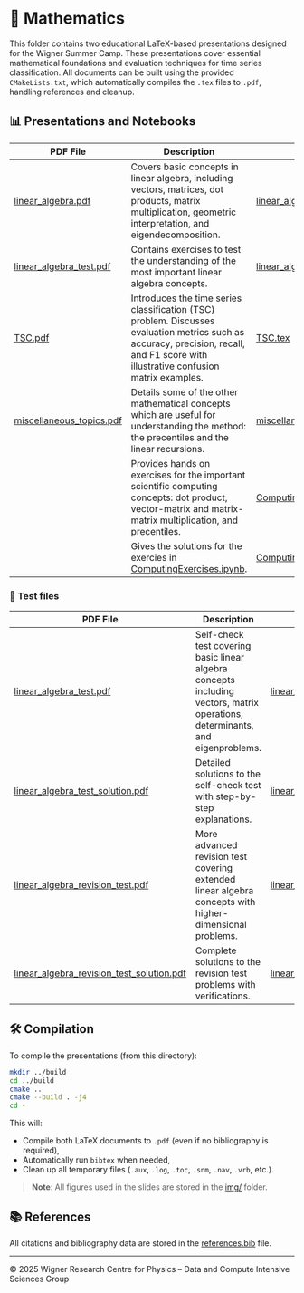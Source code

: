 # 📐 Mathematics

This folder contains two educational LaTeX-based presentations designed for the Wigner Summer Camp. These presentations cover essential mathematical foundations and evaluation techniques for time series classification. All documents can be built using the provided `CMakeLists.txt`, which automatically compiles the `.tex` files to `.pdf`, handling references and cleanup.

## 📊 Presentations and Notebooks

| PDF File | Description | Source File |
|----------|-------------|-------------|
| [linear_algebra.pdf](linear_algebra.pdf) | Covers basic concepts in linear algebra, including vectors, matrices, dot products, matrix multiplication, geometric interpretation, and eigendecomposition. | [linear_algebra.tex](linear_algebra.tex) |
| [linear_algebra_test.pdf](linear_algebra_test.pdf) | Contains exercises to test the understanding of the most important linear algebra concepts. | [linear_algebra_test.tex](linear_algebra_test.tex) |
| [TSC.pdf](TSC.pdf) | Introduces the time series classification (TSC) problem. Discusses evaluation metrics such as accuracy, precision, recall, and F1 score with illustrative confusion matrix examples. | [TSC.tex](TSC.tex) |
| [miscellaneous_topics.pdf](miscellaneous_topics.pdf) | Details some of the other mathematical concepts which are useful for understanding the method: the precentiles and the linear recursions. | [miscellaneous_topics.tex](miscellaneous_topics.tex) |
| | Provides hands on exercises for the important scientific computing concepts: dot product, vector-matrix and matrix-matrix multiplication, and precentiles. | [ComputingExercises.ipynb](ComputingExercises.ipynb) |
| | Gives the solutions for the exercies in [ComputingExercises.ipynb](ComputingExercises.ipynb). | [ComputingExercises_solution.ipynb](ComputingExercises_solution.ipynb) |

### 📝 Test files

| PDF File | Description | Source File |
|----------|-------------|-------------|
| [linear_algebra_test.pdf](linear_algebra_test.pdf) | Self-check test covering basic linear algebra concepts including vectors, matrix operations, determinants, and eigenproblems. | [linear_algebra_test.tex](linear_algebra_test.tex) |
| [linear_algebra_test_solution.pdf](linear_algebra_test_solution.pdf) | Detailed solutions to the self-check test with step-by-step explanations. | [linear_algebra_test_solution.tex](linear_algebra_test_solution.tex) |
| [linear_algebra_revision_test.pdf](linear_algebra_revision_test.pdf) | More advanced revision test covering extended linear algebra concepts with higher-dimensional problems. | [linear_algebra_revision_test.tex](linear_algebra_revision_test.tex) |
| [linear_algebra_revision_test_solution.pdf](linear_algebra_revision_test_solution.pdf) | Complete solutions to the revision test problems with verifications. | [linear_algebra_revision_test_solution.tex](linear_algebra_revision_test_solution.tex) |

## 🛠 Compilation

To compile the presentations (from this directory):

```bash
mkdir ../build
cd ../build
cmake ..
cmake --build . -j4
cd -
```

This will:

- Compile both LaTeX documents to `.pdf` (even if no bibliography is required),
- Automatically run `bibtex` when needed,
- Clean up all temporary files (`.aux`, `.log`, `.toc`, `.snm`, `.nav`, `.vrb`, etc.).

> **Note**: All figures used in the slides are stored in the [img/](img/) folder.

## 📚 References

All citations and bibliography data are stored in the [references.bib](references.bib) file.

---

© 2025 Wigner Research Centre for Physics – Data and Compute Intensive Sciences Group